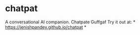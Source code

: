 # chatpat
A conversational AI companion. Chatpate Guffgaf
Try it out at: * https://jenishpandey.github.io/chatpat *
